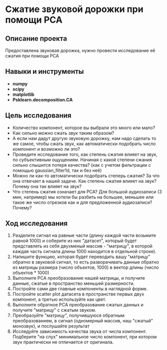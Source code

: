# Сжатие звуковой дорожки при помощи РСА

## Описание проекта

Предоставлена звуковая дорожка, нужно провести исследование её сжатия при помощи РСА

## Навыки и инструменты

- **numpy**
- **scipy**
- **matplotlib**
- **Psklearn.decomposition.CA**

## Цель исследования

- Количество компонент, которое вы выбрали это много или мало?
- Как сильно можно сжать звук таким образом?
- А если нам дадут другую звуковую дорожку, нам надо сделать то же самое, чтобы сжать звук, как автоматически подобрать число компонент и возможно ли это?
- Проведите исследование того, как степень сжатия влияет на звук, по субъективным ощущениям. Начиная с какой степени сжания сильно слышится потеря качества? (как с учетом фильтрации с помощью gaussian_filter1d, так и без неё)
- Можно ли как-то автоматически подобрать степерь сжатия? За что она отвечает в нашей задаче. Как степень сжатия влияет на звук? Почему она так влияет на звук?
- Что степень сжатия означает для PCA? Для большой аудиозаписи (3 мин, например) мы хотели бы разбить на большее, меньшее или такое же число отрезков как и для предложенной аудиозаписи? Почему?

## Ход исследования

1) Разделите сигнал на равные части (длину каждой части возьмите равной 1000) и соберите из них "датасет", который будет представлять из себя двухменый массив - "матрицу", в которой каждая часть сигнала длины 1000 находится в отдельной строке).
2) Напишите функцию, которая будет переводить вашу "матрицу" обратно в звуковой сигнал, то есть разворачивать данные обратно из матрицы размера (число объектов, 1000) в вектор длины (число объектов * 1000)
3) Выполните PCA преобразование нашей матрицы, и получите данные, сжатые в пространство меньшей размерности.
4) Постройте сами две главные компоненты в наглядной форме. 
5) Постройте scatter plot датасета в пространстве первых двух компонент, а третью используйте как цвет.
6) Выполните обратное PCA преобразование сжатых данных и получите "матрицу" с сжатым звуком.
7) Преобразуйте "матрицу", получившуюся обратным преобразованием, в сигнал (одномерный массив, наш "сжатый" монозвук), и послушайте результат
8) Исследуйте зависимость качества звука от числа компонент. Подберите "на слух" минимальное число компонент, при котором звук практически не отличается от оригинала.


